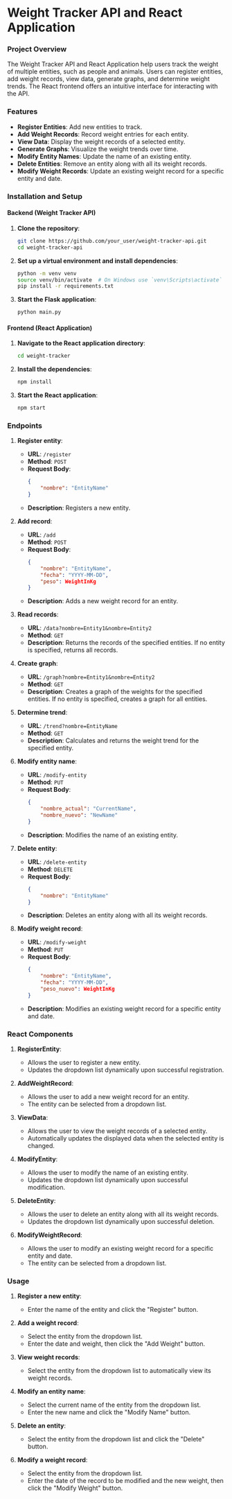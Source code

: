 # Weight Tracker API and React Application

### Project Overview

The Weight Tracker API and React Application help users track the weight of multiple entities, such as people and animals. Users can register entities, add weight records, view data, generate graphs, and determine weight trends. The React frontend offers an intuitive interface for interacting with the API.

### Features

- **Register Entities**: Add new entities to track.
- **Add Weight Records**: Record weight entries for each entity.
- **View Data**: Display the weight records of a selected entity.
- **Generate Graphs**: Visualize the weight trends over time.
- **Modify Entity Names**: Update the name of an existing entity.
- **Delete Entities**: Remove an entity along with all its weight records.
- **Modify Weight Records**: Update an existing weight record for a specific entity and date.

### Installation and Setup

#### Backend (Weight Tracker API)

1. **Clone the repository**:
    ```bash
    git clone https://github.com/your_user/weight-tracker-api.git
    cd weight-tracker-api
    ```

2. **Set up a virtual environment and install dependencies**:
    ```bash
    python -m venv venv
    source venv/bin/activate  # On Windows use `venv\Scripts\activate`
    pip install -r requirements.txt
    ```

3. **Start the Flask application**:
    ```bash
    python main.py
    ```

#### Frontend (React Application)

1. **Navigate to the React application directory**:
    ```bash
    cd weight-tracker
    ```

2. **Install the dependencies**:
    ```bash
    npm install
    ```

3. **Start the React application**:
    ```bash
    npm start
    ```

### Endpoints

1. **Register entity**:
   - **URL**: `/register`
   - **Method**: `POST`
   - **Request Body**:
     ```json
     {
         "nombre": "EntityName"
     }
     ```
   - **Description**: Registers a new entity.

2. **Add record**:
   - **URL**: `/add`
   - **Method**: `POST`
   - **Request Body**:
     ```json
     {
         "nombre": "EntityName",
         "fecha": "YYYY-MM-DD",
         "peso": WeightInKg
     }
     ```
   - **Description**: Adds a new weight record for an entity.

3. **Read records**:
   - **URL**: `/data?nombre=Entity1&nombre=Entity2`
   - **Method**: `GET`
   - **Description**: Returns the records of the specified entities. If no entity is specified, returns all records.

4. **Create graph**:
   - **URL**: `/graph?nombre=Entity1&nombre=Entity2`
   - **Method**: `GET`
   - **Description**: Creates a graph of the weights for the specified entities. If no entity is specified, creates a graph for all entities.

5. **Determine trend**:
   - **URL**: `/trend?nombre=EntityName`
   - **Method**: `GET`
   - **Description**: Calculates and returns the weight trend for the specified entity.

6. **Modify entity name**:
   - **URL**: `/modify-entity`
   - **Method**: `PUT`
   - **Request Body**:
     ```json
     {
         "nombre_actual": "CurrentName",
         "nombre_nuevo": "NewName"
     }
     ```
   - **Description**: Modifies the name of an existing entity.

7. **Delete entity**:
   - **URL**: `/delete-entity`
   - **Method**: `DELETE`
   - **Request Body**:
     ```json
     {
         "nombre": "EntityName"
     }
     ```
   - **Description**: Deletes an entity along with all its weight records.

8. **Modify weight record**:
   - **URL**: `/modify-weight`
   - **Method**: `PUT`
   - **Request Body**:
     ```json
     {
         "nombre": "EntityName",
         "fecha": "YYYY-MM-DD",
         "peso_nuevo": WeightInKg
     }
     ```
   - **Description**: Modifies an existing weight record for a specific entity and date.

### React Components

1. **RegisterEntity**:
   - Allows the user to register a new entity.
   - Updates the dropdown list dynamically upon successful registration.

2. **AddWeightRecord**:
   - Allows the user to add a new weight record for an entity.
   - The entity can be selected from a dropdown list.

3. **ViewData**:
   - Allows the user to view the weight records of a selected entity.
   - Automatically updates the displayed data when the selected entity is changed.

4. **ModifyEntity**:
   - Allows the user to modify the name of an existing entity.
   - Updates the dropdown list dynamically upon successful modification.

5. **DeleteEntity**:
   - Allows the user to delete an entity along with all its weight records.
   - Updates the dropdown list dynamically upon successful deletion.

6. **ModifyWeightRecord**:
   - Allows the user to modify an existing weight record for a specific entity and date.
   - The entity can be selected from a dropdown list.

### Usage

1. **Register a new entity**:
   - Enter the name of the entity and click the "Register" button.

2. **Add a weight record**:
   - Select the entity from the dropdown list.
   - Enter the date and weight, then click the "Add Weight" button.

3. **View weight records**:
   - Select the entity from the dropdown list to automatically view its weight records.

4. **Modify an entity name**:
   - Select the current name of the entity from the dropdown list.
   - Enter the new name and click the "Modify Name" button.

5. **Delete an entity**:
   - Select the entity from the dropdown list and click the "Delete" button.

6. **Modify a weight record**:
   - Select the entity from the dropdown list.
   - Enter the date of the record to be modified and the new weight, then click the "Modify Weight" button.
